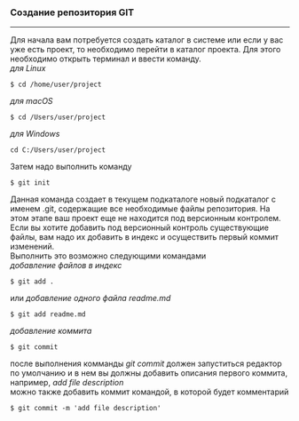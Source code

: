 ### Создание репозитория GIT
___
Для начала вам потребуется создать каталог в системе или если у вас уже есть проект, то необходимо перейти в каталог проекта. Для этого необходимо открыть терминал и ввести команду.  
*для Linux*
```
$ cd /home/user/project
```
*для macOS*
```
$ cd /Users/user/project
```
*для Windows*
```
cd C:/Users/user/project
```
Затем надо выполнить команду
```
$ git init
```
Данная команда создает в текущем подкаталоге новый подкаталог с именем .git, содержащие все необходимые файлы репозитория. На этом этапе ваш проект еще не находится под версионным контролем. Если вы хотите добавить под версионный контроль существующие файлы, вам надо их добавить в индекс и осуществить первый коммит изменений.  
Выполнить это возможно следующими командами  
*добавление файлов в индекс*  
```
$ git add .
```
или *добавление одного файла readme.md*  
```
$ git add readme.md
```
*добавление коммита*
```
$ git commit
```
после выполнения комманды *git commit* должен запуститься редактор по умолчанию и в нем вы должны добавить описания первого коммита, например, *add file description*  
можно также добавить коммит командой, в которой будет комментарий
```
$ git commit -m 'add file description'
```